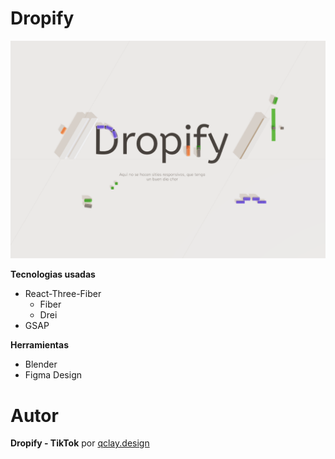 # Dropify

![dropify cover](./public/banner.PNG)

**Tecnologias usadas**

- React-Three-Fiber
  - Fiber
  - Drei
- GSAP

**Herramientas**

- Blender
- Figma Design

# Autor

**Dropify - TikTok** por [qclay.design](https://www.tiktok.com/@qclay.design/video/7282408836869131538)

